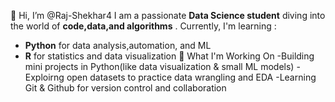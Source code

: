👋 Hi, I’m @Raj-Shekhar4
 I am a passionate **Data Science student** diving into the world of **code,data,and algorithms** . Currently, I'm learning :
 - **Python** for data analysis,automation, and ML
 - **R** for statistics and data visualization
  👀 What I'm Working On 
 -Building mini projects in Python(like data visualization & small ML models)
 -Exploirng open datasets to practice data wrangling and EDA
 -Learning Git & Github for version control and collaboration
  


<!---
Raj-Shekhar4/Raj-Shekhar4 is a ✨ special ✨ repository because its `README.md` (this file) appears on your GitHub profile.
You can click the Preview link to take a look at your changes.
--->
